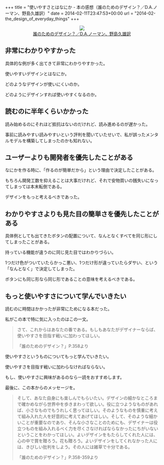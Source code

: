 +++
title = "使いやすさとはなにか - 本の感想（誰のためのデザイン？／D.A.ノーマン、野島久雄訳）"
date = 2014-02-11T23:47:53+00:00
url = "2014-02-the_design_of_everyday_things"
+++

<div style="text-align: center;">
  <a href="http://www.amazon.co.jp/gp/product/478850362X/ref=as_li_ss_il?ie=UTF8&#038;camp=247&#038;creative=7399&#038;creativeASIN=478850362X&#038;linkCode=as2&#038;tag=5000164-22"><img border="0" src="http://ws-fe.amazon-adsystem.com/widgets/q?_encoding=UTF8&#038;ASIN=478850362X&#038;Format=_SL160_&#038;ID=AsinImage&#038;MarketPlace=JP&#038;ServiceVersion=20070822&#038;WS=1&#038;tag=5000164-22" /><br /><span>誰のためのデザイン？／D.A.ノーマン、野島久雄訳</span></a><img src="http://ir-jp.amazon-adsystem.com/e/ir?t=5000164-22&#038;l=as2&#038;o=9&#038;a=478850362X" width="1" height="1" border="0" alt="" style="border:none !important; margin:0px !important;" />
</div>

## 非常にわかりやすかった

具体的な例が多く出てきて非常にわかりやすかった。
  
使いやすいデザインとはなにか。
  
どのようなデザインが使いにくいのか。
  
どのようにデザインすれば使いやすくなるのか。

## 読むのに半年くらいかかった

読み始めるのにそれほど抵抗はないのだけれど、読み進めるのが遅かった。
  
事前に読みやすい読みやすいという評判を聞いていたせいで、私が誤ったメンタルモデルを構築してしまったのかも知れない。

## ユーザーよりも開発者を優先したことがある

なにかを作る時に、「作るのが簡単だから」という理由で決定したことがある。
  
もちろん開発工数を抑えることは大事だけれど、それで安物買いの銭失いになってしまっては本末転倒である。
  
デザインをもっと考えるべきであった。

## わかりやすさよりも見た目の簡単さを優先したことがある

具体例としても出てきたボタンの配置について、なんとなくすべてを同じ形にしてしまったことがある。
  
持っている機能が違うのに同じ見た目ではわかりづらい。
  
1つだけ色がついていたらかっこ悪い、1つだけ形が違っていたらダサい、という「なんとなく」で決定してしまった。
  
ボタンにも同じ形なら同じ形であることの意味を考えるべきである。

## もっと使いやすさについて学んでいきたい

読むのに時間はかかったが非常にためになる本だった。
  
私がこの本で特に気に入ったのはこの一文。 

> さて、これからはあなたの番である。もしもあなたがデザイナーならば、使いやすさを目指す戦いに加わってほしい。
> 
> <p class="source">
>   「誰のためのデザイン？」P.358より
> </p>

使いやすさというものについてもっと学んでいきたい。
  
使いやすさを目指す戦いに加わらなければならない。
  
もし、使いやすさに興味があるのなら一読をおすすめします。
  
最後に、この本からのメッセージを。 

> そして、あなた自身にも楽しんでもらいたい。デザインの細かなところまで確かめながら世界中を歩きまわって欲しい。役に立つようなものがあれば、小さなものでもうれしく思ってほしい。そのようなものを慎重に考えて組み入れた人を好意的に考えてあげてほしい。そして、そのような細かいことが重要なのであり、そんな小さなことのためにも、デザイナーは役立つものを組み入れるべく力を尽くさなければならなかったにちがいないということをわかってほしい。よいデザインをもたらしてくれた人には、心の中で賞を贈ろう。花も贈ろう。よいデザインをしてくれなかった人には、きびしい批判をしよう。その人には雑草で十分である。
> 
> <p class="source">
>   「誰のためのデザイン？」P.358-359より
> </p>